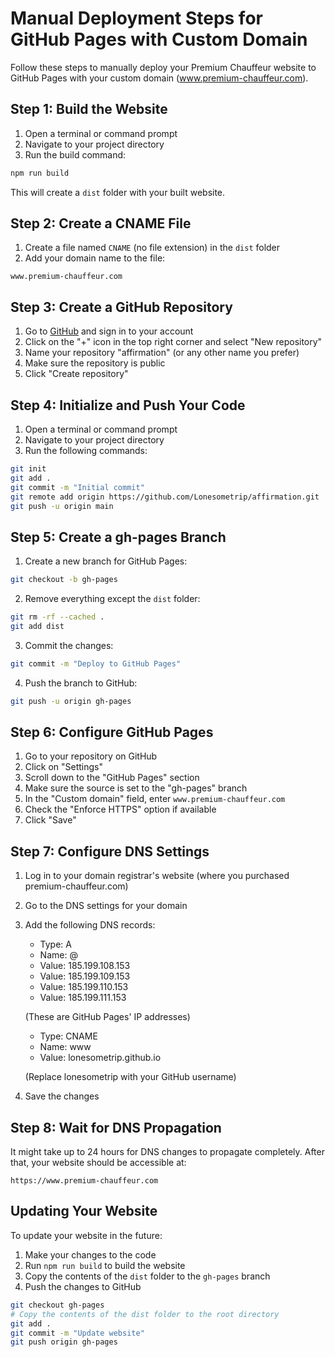 # Manual Deployment Steps for GitHub Pages with Custom Domain

Follow these steps to manually deploy your Premium Chauffeur website to GitHub Pages with your custom domain (www.premium-chauffeur.com).

## Step 1: Build the Website

1. Open a terminal or command prompt
2. Navigate to your project directory
3. Run the build command:

```bash
npm run build
```

This will create a `dist` folder with your built website.

## Step 2: Create a CNAME File

1. Create a file named `CNAME` (no file extension) in the `dist` folder
2. Add your domain name to the file:

```
www.premium-chauffeur.com
```

## Step 3: Create a GitHub Repository

1. Go to [GitHub](https://github.com) and sign in to your account
2. Click on the "+" icon in the top right corner and select "New repository"
3. Name your repository "affirmation" (or any other name you prefer)
4. Make sure the repository is public
5. Click "Create repository"

## Step 4: Initialize and Push Your Code

1. Open a terminal or command prompt
2. Navigate to your project directory
3. Run the following commands:

```bash
git init
git add .
git commit -m "Initial commit"
git remote add origin https://github.com/Lonesometrip/affirmation.git
git push -u origin main
```

## Step 5: Create a gh-pages Branch

1. Create a new branch for GitHub Pages:

```bash
git checkout -b gh-pages
```

2. Remove everything except the `dist` folder:

```bash
git rm -rf --cached .
git add dist
```

3. Commit the changes:

```bash
git commit -m "Deploy to GitHub Pages"
```

4. Push the branch to GitHub:

```bash
git push -u origin gh-pages
```

## Step 6: Configure GitHub Pages

1. Go to your repository on GitHub
2. Click on "Settings"
3. Scroll down to the "GitHub Pages" section
4. Make sure the source is set to the "gh-pages" branch
5. In the "Custom domain" field, enter `www.premium-chauffeur.com`
6. Check the "Enforce HTTPS" option if available
7. Click "Save"

## Step 7: Configure DNS Settings

1. Log in to your domain registrar's website (where you purchased premium-chauffeur.com)
2. Go to the DNS settings for your domain
3. Add the following DNS records:

   - Type: A
   - Name: @
   - Value: 185.199.108.153
   - Value: 185.199.109.153
   - Value: 185.199.110.153
   - Value: 185.199.111.153
   
   (These are GitHub Pages' IP addresses)

   - Type: CNAME
   - Name: www
   - Value: lonesometrip.github.io
   
   (Replace lonesometrip with your GitHub username)

4. Save the changes

## Step 8: Wait for DNS Propagation

It might take up to 24 hours for DNS changes to propagate completely. After that, your website should be accessible at:

```
https://www.premium-chauffeur.com
```

## Updating Your Website

To update your website in the future:

1. Make your changes to the code
2. Run `npm run build` to build the website
3. Copy the contents of the `dist` folder to the `gh-pages` branch
4. Push the changes to GitHub

```bash
git checkout gh-pages
# Copy the contents of the dist folder to the root directory
git add .
git commit -m "Update website"
git push origin gh-pages
```
